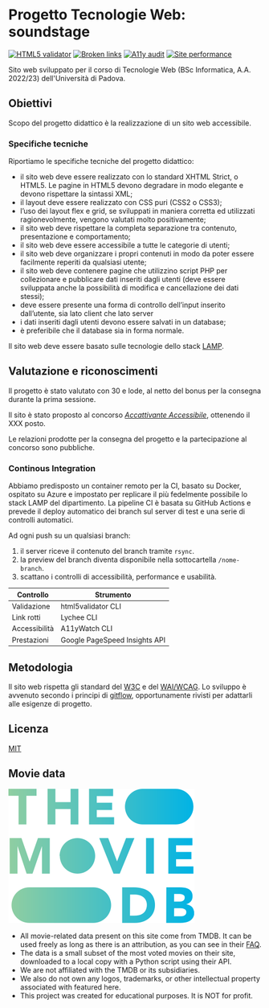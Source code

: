 # Progetto Tecnologie Web: soundstage

[![HTML5 validator](https://github.com/ggardin/tecweb/actions/workflows/validate-html.yml/badge.svg)](https://github.com/ggardin/tecweb/actions/workflows/validate-html.yml)
[![Broken links](https://github.com/ggardin/tecweb/actions/workflows/check-broken-links.yml/badge.svg)](https://github.com/ggardin/tecweb/actions/workflows/check-broken-links.yml)
[![A11y audit](https://github.com/ggardin/tecweb/actions/workflows/a11y-audit.yml/badge.svg)](https://github.com/ggardin/tecweb/actions/workflows/a11y-audit.yml)
[![Site performance](https://github.com/ggardin/tecweb/actions/workflows/check-pagespeed-performance.yml/badge.svg)](https://github.com/ggardin/tecweb/actions/workflows/check-pagespeed-performance.yml)

Sito web sviluppato per il corso di Tecnologie Web (BSc Informatica, A.A. 2022/23) dell'Università di Padova.

## Obiettivi

Scopo del progetto didattico è la realizzazione di un sito web accessibile.

### Specifiche tecniche

Riportiamo le specifiche tecniche del progetto didattico:

- il sito web deve essere realizzato con lo standard XHTML Strict, o HTML5. Le pagine in HTML5 devono degradare in modo elegante e devono rispettare la sintassi XML;
- il layout deve essere realizzato con CSS puri (CSS2 o CSS3);
- l’uso dei layout flex e grid, se sviluppati in maniera corretta ed utilizzati ragionevolmente, vengono valutati molto positivamente;
- il sito web deve rispettare la completa separazione tra contenuto, presentazione e comportamento;
- il sito web deve essere accessibile a tutte le categorie di utenti;
- il sito web deve organizzare i propri contenuti in modo da poter essere facilmente reperiti da qualsiasi utente;
- il sito web deve contenere pagine che utilizzino script PHP per collezionare e pubblicare dati inseriti dagli utenti (deve essere sviluppata anche la possibilità di modifica e cancellazione dei dati stessi);
- deve essere presente una forma di controllo dell’input inserito dall’utente, sia lato client che lato server
- i dati inseriti dagli utenti devono essere salvati in un database;
- è preferibile che il database sia in forma normale.

Il sito web deve essere basato sulle tecnologie dello stack [LAMP](https://it.wikipedia.org/wiki/LAMP).

## Valutazione e riconoscimenti

Il progetto è stato valutato con 30 e lode, al netto del bonus per la consegna durante la prima sessione.

Il sito è stato proposto al concorso [*Accattivante Accessibile*](https://ilbolive.unipd.it/it/event/accattivante-accessibile-concorso-abilita), ottenendo il XXX posto.

Le relazioni prodotte per la consegna del progetto e la partecipazione al concorso sono pubbliche.

### Continous Integration

Abbiamo predisposto un container remoto per la CI, basato su Docker, ospitato su Azure e impostato per replicare il più fedelmente possibile lo stack LAMP del dipartimento. La pipeline CI è basata su GitHub Actions e prevede il deploy automatico dei branch sul server di test e una serie di controlli automatici.

Ad ogni push su un qualsiasi branch:
1. il server riceve il contenuto del branch tramite `rsync`.
1. la preview del branch diventa disponibile nella sottocartella `/nome-branch`.
1. scattano i controlli di accessibilità, performance e usabilità.

| Controllo     | Strumento                     |
|---------------|-------------------------------|
| Validazione   | html5validator CLI            |
| Link rotti    | Lychee CLI                    |
| Accessibilità | A11yWatch CLI                 |
| Prestazioni   | Google PageSpeed Insights API |

## Metodologia

Il sito web rispetta gli standard del [W3C](https://www.w3.org/) e del [WAI/WCAG](https://www.w3.org/WAI/standards-guidelines/wcag/). Lo sviluppo è avvenuto secondo i principi di [gitflow](https://nvie.com/posts/a-successful-git-branching-model/), opportunamente rivisti per adattarli alle esigenze di progetto.

## Licenza

[MIT](LICENSE)

## Movie data

![TMDB attribution](img/tmdb.svg)

- All movie-related data present on this site come from TMDB. It can be used freely as long as there is an attribution, as you can see in their [FAQ](https://www.themoviedb.org/about/logos-attribution).
- The data is a small subset of the most voted movies on their site, downloaded to a local copy with a Python script using their API.
- We are not affiliated with the TMDB or its subsidiaries.
- We also do not own any logos, trademarks, or other intellectual property associated with featured here.
- This project was created for educational purposes. It is NOT for profit.
